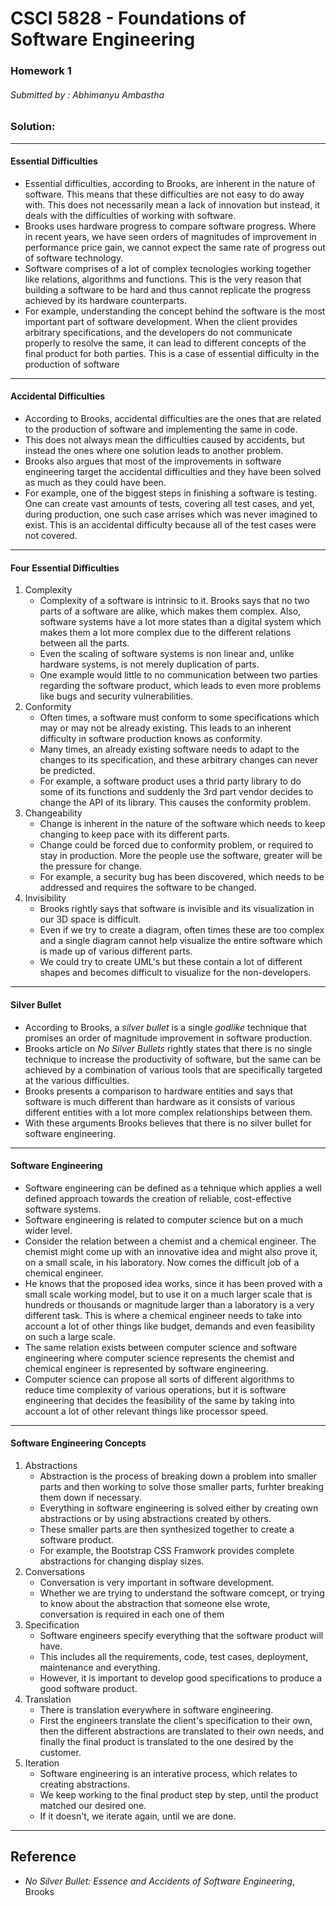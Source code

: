 # CSCI 5828 - Foundations of Software Engineering
### Homework 1
###### Submitted by : Abhimanyu Ambastha


### Solution:


---

#### Essential Difficulties

* Essential difficulties, according to Brooks, are inherent in the nature of software. This means that these difficulties are not easy to do away with. This does not necessarily mean a lack of innovation but instead, it deals with the difficulties of working with software.
* Brooks uses hardware progress to compare software progress. Where in recent years, we have seen orders of magnitudes of 
improvement in performance price gain, we cannot expect the same rate of progress out of software technology.
* Software comprises of a lot of complex tecnologies working together like relations, algorithms and functions. This is the very reason that building a software to be hard and thus cannot replicate the progress achieved by its hardware counterparts.
* For example, understanding the concept behind the software is the most important part of software development. When the client provides arbitrary specifications, and the developers do not communicate properly to resolve the same, it can lead to different concepts of the final product for both parties. This is a case of essential difficulty in the production of software


---

#### Accidental Difficulties

* According to Brooks, accidental difficulties are the ones that are related to the production of software and implementing the same in code. 
* This does not always mean the difficulties caused by accidents, but instead the ones where one solution leads to another problem.
* Brooks also argues that most of the improvements in software engineering target the accidental difficulties and they have been solved as much as they could have been.
* For example, one of the biggest steps in finishing a software is testing. One can create vast amounts of tests, covering all test cases, and yet, during production, one such case arrises which was never imagined to exist. This is an accidental difficulty because all of the test cases were not covered.


---

#### Four Essential Difficulties

1. Complexity
    * Complexity of a software is intrinsic to it. Brooks says that no two parts of a software are alike, which makes them complex. Also, software systems have a lot more states than a digital system which makes them a lot more complex due to the different relations between all the parts.
    * Even the scaling of software systems is non linear and, unlike hardware systems, is not merely duplication of parts.
    * One example would little to no communication between two parties regarding the software product, which leads to even more problems like bugs and security vulnerabilities.
2. Conformity
    * Often times, a software must conform to some specifications which may or may not be already existing. This leads to an inherent difficulty in software production knows as conformity.
    * Many times, an already existing software needs to adapt to the changes to its specification, and these arbitrary changes can never be predicted.
    * For example, a software product uses a thrid party library to do some of its functions and suddenly the 3rd part vendor decides to change the API of its library. This causes the conformity problem.
3. Changeability
    * Change is inherent in the nature of the software which needs to keep changing to keep pace with its different parts. 
    * Change could be forced due to conformity problem, or required to stay in production. More the people use the software, greater will be the pressure for change.
    * For example, a security bug has been discovered, which needs to be addressed and requires the software to be changed.
4. Invisibility
    * Brooks rightly says that software is invisible and its visualization in our 3D space is difficult.
    * Even if we try to create a diagram, often times these are too complex and a single diagram cannot help visualize the entire software which is made up of various different parts.
    * We could try to create UML's but these contain a lot of different shapes and becomes difficult to visualize for the non-developers.


---

#### Silver Bullet

* According to Brooks, a *silver bullet* is a single *godlike* technique that promises an order of magnitude improvement in software production.
* Brooks article on *No Silver Bullets* rightly states that there is no single technique to increase the productivity of software, but the same can be achieved by a combination of various tools that are specifically targeted at the various difficulties.
* Brooks presents a comparison to hardware entities and says that software is much different than hardware as it consists of various different entities with a lot more complex relationships between them.
* With these arguments Brooks believes that there is no silver bullet for software engineering.


---

#### Software Engineering

* Software engineering can be defined as a tehnique which applies a well defined approach towards the creation of reliable, cost-effective software systems.
* Software engineering is related to computer science but on a much wider level.
* Consider the relation between a chemist and a chemical engineer. The chemist might come up with an innovative idea and might also prove it, on a small scale, in his laboratory. Now comes the difficult job of a chemical engineer.
* He knows that the proposed idea works, since it has been proved with a small scale working model, but to use it on a much larger scale that is hundreds or thousands or magnitude larger than a laboratory is a very different task. This is where a chemical engineer needs to take into account a lot of other things like budget, demands and even feasibility on such a large scale.
* The same relation exists between computer science and software engineering where computer science represents the chemist and chemical engineer is represented by software engineering.
* Computer science can propose all sorts of different algorithms to reduce time complexity of various operations, but it is software engineering that decides the feasibility of the same by taking into account a lot of other relevant things like processor speed.


---

#### Software Engineering Concepts

1. Abstractions
    * Abstraction is the process of breaking down a problem into smaller parts and then working to solve those smaller parts, furhter breaking them down if necessary.
    * Everything in software engineering is solved either by creating own abstractions or by using abstractions created by others.
    * These smaller parts are then synthesized together to create a software product.
    * For example, the Bootstrap CSS Framwork provides complete abstractions for changing display sizes.
2. Conversations
    * Conversation is very important in software development.
    * Whether we are trying to understand the software comcept, or trying to know about the abstraction that someone else wrote, conversation is required in each one of them
3. Specification
    * Software engineers specify everything that the software product will have.
    * This includes all the requirements, code, test cases, deployment, maintenance and everything.
    * However, it is important to develop good specifications to produce a good software product.
4. Translation
    * There is translation everywhere in software engineering.
    * First the engineers translate the client's specification to their own, then the different abstractions are translated to their own needs, and finally the final product is translated to the one desired by the customer.
5. Iteration
	* Software engineering is an interative process, which relates to creating abstractions.
	* We keep working to the final product step by step, until the product matched our desired one.
	* If it doesn't, we iterate again, until we are done.


---

## Reference

* *No Silver Bullet: Essence and Accidents of Software Engineering*, Brooks